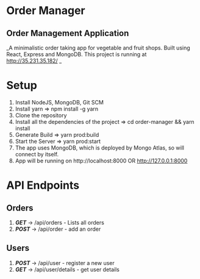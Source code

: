 # Order Manager
## Order Management Application
_A minimalistic order taking app for vegetable and fruit shops. Built using React, Express and MongoDB. This project is running at http://35.231.35.182/ _

# Setup
1. Install NodeJS, MongoDB, Git SCM
2. Install yarn => npm install -g yarn
3. Clone the repository
4. Install all the dependencies of the project => cd order-manager && yarn install
5. Generate Build => yarn prod:build
6. Start the Server => yarn prod:start
7. The app uses MongoDB, which is deployed by Mongo Atlas, so will connect by itself.
8. App will be running on http://localhost:8000 OR http://127.0.0.1:8000

# API Endpoints
## Orders
1. **_GET_** -> /api/orders - Lists all orders
2. **_POST_** -> /api/order - add an order

## Users
1. **_POST_** -> /api/user - register a new user
2. **_GET_** -> /api/user/details - get user details
